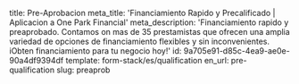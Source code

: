title: Pre-Aprobacion
meta_title: 'Financiamiento Rapido y Precalificado | Aplicacion a One Park Financial'
meta_description: 'Financiamiento rapido y preaprobado. Contamos on mas de 35 prestamistas que ofrecen una amplia variedad de opciones de financiamiento flexibles y sin inconvenientes. iObten financiamiento para tu negocio hoy!'
id: 9a705e91-d85c-4ea9-ae0e-90a4df9394df
template: form-stack/es/qualification
en_url: pre-qualification
slug: preaprob
